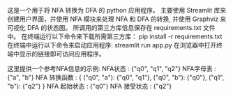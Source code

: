 这是一个用于将 NFA 转换为 DFA 的 python 应用程序。 
主要使用 Streamlit 库来创建用户界面，并使用 NFA 模块来处理 NFA 和 DFA 的转换, 并使用 Graphviz 来可视化 DFA 的状态图。 
所调用的第三方库信息保存在 requirements.txt 文件中。 
在终端运行以下命令来下载所需第三方库： 
pip install -r requirements.txt 
在终端中运行以下命令来启动应用程序: 
streamlit run app.py 
在浏览器中打开终端中显示的链接即可访问应用程序。 
 
这里提供一个参考NFA信息的示例: 
NFA状态 : {"q0", "q1", "q2"} 
NFA字母表 : {"a", "b"} 
NFA 转换函数 : { 
    ("q0", "a"): {"q0", "q1"}, 
    ("q0", "b"): {"q0"}, 
    ("q1", "b"): {"q2"} 
} 
NFA 起始状态 : {"q0"} 
NFA 接受状态 : {"q2"} 
